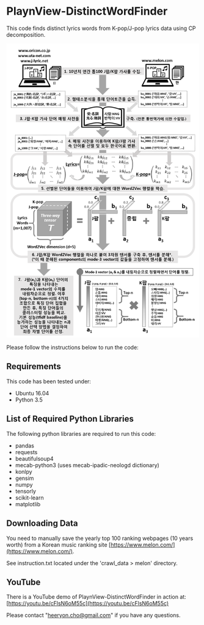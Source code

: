 # PlaynView-DistinctWordFinder

This code finds distinct lyrics words from K-pop/J-pop lyrics data using CP decomposition.

![](https://github.com/heeryoncho/playnview_distinctwordfinder/blob/master/docs/flow.png)


Please follow the instructions below to run the code:

## Requirements
This code has been tested under:
* Ubuntu 16.04
* Python 3.5

## List of Required Python Libraries
The following python libraries are required to run this code:
* pandas
* requests
* beautifulsoup4
* mecab-python3 (uses mecab-ipadic-neologd dictionary)
* konlpy
* gensim
* numpy
* tensorly
* scikit-learn
* matplotlib

## Downloading Data
You need to manually save the yearly top 100 ranking webpages (10 years worth) from a Korean music ranking site [https://www.melon.com/](https://www.melon.com/).

See instruction.txt located under the 'crawl_data > melon' directory.

## YouTube
There is a YouTube demo of PlaynView-DistinctWordFinder in action at:
[https://youtu.be/cFlsN6oM55c](https://youtu.be/cFlsN6oM55c)

Please contact "heeryon.cho@gmail.com" if you have any questions.
